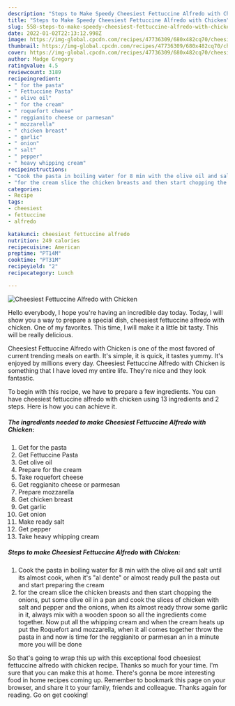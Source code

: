 ```yaml
---
description: "Steps to Make Speedy Cheesiest Fettuccine Alfredo with Chicken"
title: "Steps to Make Speedy Cheesiest Fettuccine Alfredo with Chicken"
slug: 558-steps-to-make-speedy-cheesiest-fettuccine-alfredo-with-chicken
date: 2022-01-02T22:13:12.998Z
image: https://img-global.cpcdn.com/recipes/47736309/680x482cq70/cheesiest-fettuccine-alfredo-with-chicken-recipe-main-photo.jpg
thumbnail: https://img-global.cpcdn.com/recipes/47736309/680x482cq70/cheesiest-fettuccine-alfredo-with-chicken-recipe-main-photo.jpg
cover: https://img-global.cpcdn.com/recipes/47736309/680x482cq70/cheesiest-fettuccine-alfredo-with-chicken-recipe-main-photo.jpg
author: Madge Gregory
ratingvalue: 4.5
reviewcount: 3189
recipeingredient:
- " for the pasta"
- " Fettuccine Pasta"
- " olive oil"
- " for the cream"
- " roquefort cheese"
- " reggianito cheese or parmesan"
- " mozzarella"
- " chicken breast"
- " garlic"
- " onion"
- " salt"
- " pepper"
- " heavy whipping cream"
recipeinstructions:
- "Cook the pasta in boiling water for 8 min with the olive oil and salt until its almost cook, when it&#39;s &#34;al dente&#34; or almost ready pull the pasta out and start preparing the cream"
- "for the cream slice the chicken breasts and then start chopping the onions, put some olive oil in a pan and cook the slices of chicken with salt and pepper and the onions, when its almost ready throw some garlic in it, always mix with a wooden spoon so all the ingredients come together. Now put all the  whipping cream and when the cream heats up put the Roquefort and mozzarella, when it all comes together throw the pasta in and now is time for the reggianito or parmesan an in a minute more you will be done"
categories:
- Recipe
tags:
- cheesiest
- fettuccine
- alfredo

katakunci: cheesiest fettuccine alfredo 
nutrition: 249 calories
recipecuisine: American
preptime: "PT14M"
cooktime: "PT31M"
recipeyield: "2"
recipecategory: Lunch

---
```



![Cheesiest Fettuccine Alfredo with Chicken](https://img-global.cpcdn.com/recipes/47736309/680x482cq70/cheesiest-fettuccine-alfredo-with-chicken-recipe-main-photo.jpg)

Hello everybody, I hope you're having an incredible day today. Today, I will show you a way to prepare a special dish, cheesiest fettuccine alfredo with chicken. One of my favorites. This time, I will make it a little bit tasty. This will be really delicious.



Cheesiest Fettuccine Alfredo with Chicken is one of the most favored of current trending meals on earth. It's simple, it is quick, it tastes yummy. It's enjoyed by millions every day. Cheesiest Fettuccine Alfredo with Chicken is something that I have loved my entire life. They're nice and they look fantastic.


To begin with this recipe, we have to prepare a few ingredients. You can have cheesiest fettuccine alfredo with chicken using 13 ingredients and 2 steps. Here is how you can achieve it.

<!--inarticleads1-->

##### The ingredients needed to make Cheesiest Fettuccine Alfredo with Chicken:

1. Get  for the pasta
1. Get  Fettuccine Pasta
1. Get  olive oil
1. Prepare  for the cream
1. Take  roquefort cheese
1. Get  reggianito cheese or parmesan
1. Prepare  mozzarella
1. Get  chicken breast
1. Get  garlic
1. Get  onion
1. Make ready  salt
1. Get  pepper
1. Take  heavy whipping cream




<!--inarticleads2-->

##### Steps to make Cheesiest Fettuccine Alfredo with Chicken:

1. Cook the pasta in boiling water for 8 min with the olive oil and salt until its almost cook, when it&#39;s &#34;al dente&#34; or almost ready pull the pasta out and start preparing the cream
1. for the cream slice the chicken breasts and then start chopping the onions, put some olive oil in a pan and cook the slices of chicken with salt and pepper and the onions, when its almost ready throw some garlic in it, always mix with a wooden spoon so all the ingredients come together. Now put all the  whipping cream and when the cream heats up put the Roquefort and mozzarella, when it all comes together throw the pasta in and now is time for the reggianito or parmesan an in a minute more you will be done




So that's going to wrap this up with this exceptional food cheesiest fettuccine alfredo with chicken recipe. Thanks so much for your time. I'm sure that you can make this at home. There's gonna be more interesting food in home recipes coming up. Remember to bookmark this page on your browser, and share it to your family, friends and colleague. Thanks again for reading. Go on get cooking!
